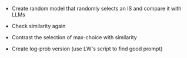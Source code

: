 * Create random model that randomly selects an IS and compare it with LLMs
* Check similarity again
* Contrast the selection of max-choice with similarity

* Create log-prob version (use LW's script to find good prompt)